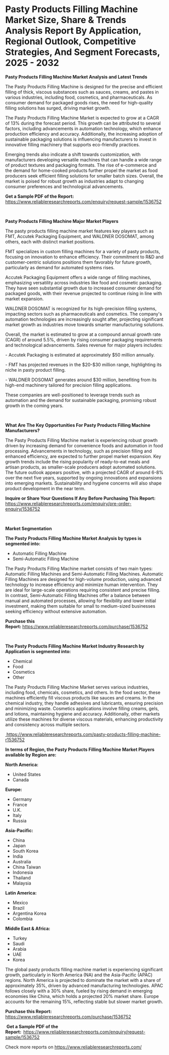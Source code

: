<p><h1>Pasty Products Filling Machine Market Size, Share & Trends Analysis Report By Application, Regional Outlook, Competitive Strategies, And Segment Forecasts, 2025 - 2032</h1></p><p><strong>Pasty Products Filling Machine Market Analysis and Latest Trends</strong></p>
<p><p>The Pasty Products Filling Machine is designed for the precise and efficient filling of thick, viscous substances such as sauces, creams, and pastes in various industries, including food, cosmetics, and pharmaceuticals. As consumer demand for packaged goods rises, the need for high-quality filling solutions has surged, driving market growth.</p><p>The Pasty Products Filling Machine Market is expected to grow at a CAGR of 13% during the forecast period. This growth can be attributed to several factors, including advancements in automation technology, which enhance production efficiency and accuracy. Additionally, the increasing adoption of sustainable packaging solutions is influencing manufacturers to invest in innovative filling machinery that supports eco-friendly practices.</p><p>Emerging trends also indicate a shift towards customization, with manufacturers developing versatile machines that can handle a wide range of product textures and packaging formats. The rise of e-commerce and the demand for home-cooked products further propel the market as food producers seek efficient filling solutions for smaller batch sizes. Overall, the market is poised for robust growth as industries adapt to changing consumer preferences and technological advancements.</p></p>
<p><strong>Get a Sample PDF of the Report:&nbsp;</strong> <a href="https://www.reliableresearchreports.com/enquiry/request-sample/1536752?utm_campaign=1558&utm_medium=2&utm_source=Github&utm_content=ia&utm_term=27022025&utm_id=pasty-products-filling-machine">https://www.reliableresearchreports.com/enquiry/request-sample/1536752</a></p>
<p>&nbsp;</p>
<p><strong>Pasty Products Filling Machine Major Market Players</strong></p>
<p><p>The pasty products filling machine market features key players such as FMT, Accutek Packaging Equipment, and WALDNER DOSOMAT, among others, each with distinct market positions. </p><p>FMT specializes in custom filling machines for a variety of pasty products, focusing on innovation to enhance efficiency. Their commitment to R&D and customer-centric solutions positions them favorably for future growth, particularly as demand for automated systems rises. </p><p>Accutek Packaging Equipment offers a wide range of filling machines, emphasizing versatility across industries like food and cosmetic packaging. They have seen substantial growth due to increased consumer demand for packaged goods, with their revenue projected to continue rising in line with market expansion.</p><p>WALDNER DOSOMAT is recognized for its high-precision filling systems, impacting sectors such as pharmaceuticals and cosmetics. The company's automation technologies are increasingly sought after, projecting significant market growth as industries move towards smarter manufacturing solutions. </p><p>Overall, the market is estimated to grow at a compound annual growth rate (CAGR) of around 5.5%, driven by rising consumer packaging requirements and technological advancements. Sales revenue for major players includes: </p><p>- Accutek Packaging is estimated at approximately $50 million annually. </p><p>- FMT has projected revenues in the $20-$30 million range, highlighting its niche in pasty product filling. </p><p>- WALDNER DOSOMAT generates around $30 million, benefiting from its high-end machinery tailored for precision filling applications.</p><p>These companies are well-positioned to leverage trends such as automation and the demand for sustainable packaging, promising robust growth in the coming years.</p></p>
<p>&nbsp;</p>
<p><strong>What Are The Key Opportunities For Pasty Products Filling Machine Manufacturers?</strong></p>
<p><p>The Pasty Products Filling Machine market is experiencing robust growth driven by increasing demand for convenience foods and automation in food processing. Advancements in technology, such as precision filling and enhanced efficiency, are expected to further propel market expansion. Key growth trends include the rising popularity of ready-to-eat meals and artisan products, as smaller-scale producers adopt automated solutions. The future outlook appears positive, with a projected CAGR of around 6-8% over the next five years, supported by ongoing innovations and expansions into emerging markets. Sustainability and hygiene concerns will also shape product development in the near term.</p></p>
<p><strong>Inquire or Share Your Questions If Any Before Purchasing This Report:</strong> <a href="https://www.reliableresearchreports.com/enquiry/pre-order-enquiry/1536752?utm_campaign=1558&utm_medium=2&utm_source=Github&utm_content=ia&utm_term=27022025&utm_id=pasty-products-filling-machine">https://www.reliableresearchreports.com/enquiry/pre-order-enquiry/1536752</a></p>
<p>&nbsp;</p>
<p><strong>Market Segmentation</strong></p>
<p><strong>The Pasty Products Filling Machine Market Analysis by types is segmented into:</strong></p>
<p><ul><li>Automatic Filling Machine</li><li>Semi-Automatic Filling Machine</li></ul></p>
<p><p>The Pasty Products Filling Machine market consists of two main types: Automatic Filling Machines and Semi-Automatic Filling Machines. Automatic Filling Machines are designed for high-volume production, using advanced technology to increase efficiency and minimize human intervention. They are ideal for large-scale operations requiring consistent and precise filling. In contrast, Semi-Automatic Filling Machines offer a balance between manual and automated processes, allowing for flexibility and lower initial investment, making them suitable for small to medium-sized businesses seeking efficiency without extensive automation.</p></p>
<p><strong>Purchase this Report:&nbsp;</strong><a href="https://www.reliableresearchreports.com/purchase/1536752?utm_campaign=1558&utm_medium=2&utm_source=Github&utm_content=ia&utm_term=27022025&utm_id=pasty-products-filling-machine">https://www.reliableresearchreports.com/purchase/1536752</a></p>
<p>&nbsp;</p>
<p><strong>The Pasty Products Filling Machine Market Industry Research by Application is segmented into:</strong></p>
<p><ul><li>Chemical</li><li>Food</li><li>Cosmetics</li><li>Other</li></ul></p>
<p><p>The Pasty Products Filling Machine Market serves various industries, including food, chemicals, cosmetics, and others. In the food sector, these machines efficiently fill viscous products like sauces and creams. In the chemical industry, they handle adhesives and lubricants, ensuring precision and minimizing waste. Cosmetics applications involve filling creams, gels, and lotions, maintaining hygiene and accuracy. Additionally, other markets utilize these machines for diverse viscous materials, enhancing productivity and consistency across multiple sectors.</p></p>
<p><a href="https://www.reliableresearchreports.com/pasty-products-filling-machine-r1536752?utm_campaign=1558&utm_medium=2&utm_source=Github&utm_content=ia&utm_term=27022025&utm_id=pasty-products-filling-machine">&nbsp;https://www.reliableresearchreports.com/pasty-products-filling-machine-r1536752</a></p>
<p><strong>In terms of Region, the Pasty Products Filling Machine Market Players available by Region are:</strong></p>
<p>
    <p> <strong> North America: </strong>
        <ul>
            <li>United States</li>
            <li>Canada</li>
        </ul>
        </p> 
    <p> <strong> Europe: </strong>
        <ul>
            <li>Germany</li>
            <li>France</li>
            <li>U.K.</li>
            <li>Italy</li>
            <li>Russia</li>
        </ul>
        </p> 
    <p> <strong> Asia-Pacific: </strong>
        <ul>
            <li>China</li>
            <li>Japan</li>
            <li>South Korea</li>
            <li>India</li>
            <li>Australia</li>
            <li>China Taiwan</li>
            <li>Indonesia</li>
            <li>Thailand</li>
            <li>Malaysia</li>
        </ul>
        </p> 
    <p> <strong> Latin America: </strong>
        <ul>
            <li>Mexico</li>
            <li>Brazil</li>
            <li>Argentina Korea</li>
            <li>Colombia</li>
        </ul>
        </p> 
    <p> <strong> Middle East & Africa: </strong>
        <ul>
            <li>Turkey</li>
            <li>Saudi</li>
            <li>Arabia</li>
            <li>UAE</li>
            <li>Korea</li>
        </ul>
    </p>
    </p>
<p><p>The global pasty products filling machine market is experiencing significant growth, particularly in North America (NA) and the Asia-Pacific (APAC) regions. North America is projected to dominate the market with a share of approximately 35%, driven by advanced manufacturing technologies. APAC follows closely with a 30% share, fueled by rising demand in emerging economies like China, which holds a projected 20% market share. Europe accounts for the remaining 15%, reflecting stable but slower market growth.</p></p>
<p><strong>Purchase this Report: </strong><a href="https://www.reliableresearchreports.com/purchase/1536752?utm_campaign=1558&utm_medium=2&utm_source=Github&utm_content=ia&utm_term=27022025&utm_id=pasty-products-filling-machine">https://www.reliableresearchreports.com/purchase/1536752</a></p>
<p>&nbsp;<strong>Get a Sample PDF of the Report:&nbsp;&nbsp;</strong><a href="https://www.reliableresearchreports.com/enquiry/request-sample/1536752?utm_campaign=1558&utm_medium=2&utm_source=Github&utm_content=ia&utm_term=27022025&utm_id=pasty-products-filling-machine">https://www.reliableresearchreports.com/enquiry/request-sample/1536752</a></p>
<p><strong></strong></p>
<p>Check more reports on <a href="https://www.reliableresearchreports.com/?utm_campaign=1558&utm_medium=2&utm_source=Github&utm_content=ia&utm_term=27022025&utm_id=pasty-products-filling-machine">https://www.reliableresearchreports.com/</a></p>